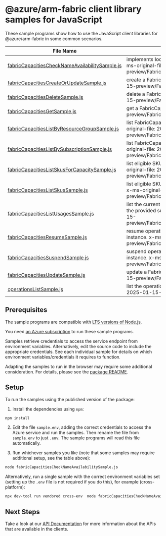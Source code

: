 # @azure/arm-fabric client library samples for JavaScript

These sample programs show how to use the JavaScript client libraries for @azure/arm-fabric in some common scenarios.

| **File Name**                                                                                 | **Description**                                                                                                                                                             |
| --------------------------------------------------------------------------------------------- | --------------------------------------------------------------------------------------------------------------------------------------------------------------------------- |
| [fabricCapacitiesCheckNameAvailabilitySample.js][fabriccapacitieschecknameavailabilitysample] | implements local CheckNameAvailability operations x-ms-original-file: 2025-01-15-preview/FabricCapacities_CheckNameAvailability.json                                        |
| [fabricCapacitiesCreateOrUpdateSample.js][fabriccapacitiescreateorupdatesample]               | create a FabricCapacity x-ms-original-file: 2025-01-15-preview/FabricCapacities_CreateOrUpdate.json                                                                         |
| [fabricCapacitiesDeleteSample.js][fabriccapacitiesdeletesample]                               | delete a FabricCapacity x-ms-original-file: 2025-01-15-preview/FabricCapacities_Delete.json                                                                                 |
| [fabricCapacitiesGetSample.js][fabriccapacitiesgetsample]                                     | get a FabricCapacity x-ms-original-file: 2025-01-15-preview/FabricCapacities_Get.json                                                                                       |
| [fabricCapacitiesListByResourceGroupSample.js][fabriccapacitieslistbyresourcegroupsample]     | list FabricCapacity resources by resource group x-ms-original-file: 2025-01-15-preview/FabricCapacities_ListByResourceGroup.json                                            |
| [fabricCapacitiesListBySubscriptionSample.js][fabriccapacitieslistbysubscriptionsample]       | list FabricCapacity resources by subscription ID x-ms-original-file: 2025-01-15-preview/FabricCapacities_ListBySubscription.json                                            |
| [fabricCapacitiesListSkusForCapacitySample.js][fabriccapacitieslistskusforcapacitysample]     | list eligible SKUs for a Microsoft Fabric resource x-ms-original-file: 2025-01-15-preview/FabricCapacities_ListSkusForCapacity.json                                         |
| [fabricCapacitiesListSkusSample.js][fabriccapacitieslistskussample]                           | list eligible SKUs for Microsoft Fabric resource provider x-ms-original-file: 2025-01-15-preview/FabricCapacities_ListSkus.json                                             |
| [fabricCapacitiesListUsagesSample.js][fabriccapacitieslistusagessample]                       | list the current consumption and limit in this location for the provided subscription x-ms-original-file: 2025-01-15-preview/FabricCapacities_ListUsagesBySubscription.json |
| [fabricCapacitiesResumeSample.js][fabriccapacitiesresumesample]                               | resume operation of the specified Fabric capacity instance. x-ms-original-file: 2025-01-15-preview/FabricCapacities_Resume.json                                             |
| [fabricCapacitiesSuspendSample.js][fabriccapacitiessuspendsample]                             | suspend operation of the specified Fabric capacity instance. x-ms-original-file: 2025-01-15-preview/FabricCapacities_Suspend.json                                           |
| [fabricCapacitiesUpdateSample.js][fabriccapacitiesupdatesample]                               | update a FabricCapacity x-ms-original-file: 2025-01-15-preview/FabricCapacities_Update.json                                                                                 |
| [operationsListSample.js][operationslistsample]                                               | list the operations for the provider x-ms-original-file: 2025-01-15-preview/Operations_List.json                                                                            |

## Prerequisites

The sample programs are compatible with [LTS versions of Node.js](https://github.com/nodejs/release#release-schedule).

You need [an Azure subscription][freesub] to run these sample programs.

Samples retrieve credentials to access the service endpoint from environment variables. Alternatively, edit the source code to include the appropriate credentials. See each individual sample for details on which environment variables/credentials it requires to function.

Adapting the samples to run in the browser may require some additional consideration. For details, please see the [package README][package].

## Setup

To run the samples using the published version of the package:

1. Install the dependencies using `npm`:

```bash
npm install
```

2. Edit the file `sample.env`, adding the correct credentials to access the Azure service and run the samples. Then rename the file from `sample.env` to just `.env`. The sample programs will read this file automatically.

3. Run whichever samples you like (note that some samples may require additional setup, see the table above):

```bash
node fabricCapacitiesCheckNameAvailabilitySample.js
```

Alternatively, run a single sample with the correct environment variables set (setting up the `.env` file is not required if you do this), for example (cross-platform):

```bash
npx dev-tool run vendored cross-env  node fabricCapacitiesCheckNameAvailabilitySample.js
```

## Next Steps

Take a look at our [API Documentation][apiref] for more information about the APIs that are available in the clients.

[fabriccapacitieschecknameavailabilitysample]: https://github.com/Azure/azure-sdk-for-js/blob/main/sdk/fabric/arm-fabric/samples/v1/javascript/fabricCapacitiesCheckNameAvailabilitySample.js
[fabriccapacitiescreateorupdatesample]: https://github.com/Azure/azure-sdk-for-js/blob/main/sdk/fabric/arm-fabric/samples/v1/javascript/fabricCapacitiesCreateOrUpdateSample.js
[fabriccapacitiesdeletesample]: https://github.com/Azure/azure-sdk-for-js/blob/main/sdk/fabric/arm-fabric/samples/v1/javascript/fabricCapacitiesDeleteSample.js
[fabriccapacitiesgetsample]: https://github.com/Azure/azure-sdk-for-js/blob/main/sdk/fabric/arm-fabric/samples/v1/javascript/fabricCapacitiesGetSample.js
[fabriccapacitieslistbyresourcegroupsample]: https://github.com/Azure/azure-sdk-for-js/blob/main/sdk/fabric/arm-fabric/samples/v1/javascript/fabricCapacitiesListByResourceGroupSample.js
[fabriccapacitieslistbysubscriptionsample]: https://github.com/Azure/azure-sdk-for-js/blob/main/sdk/fabric/arm-fabric/samples/v1/javascript/fabricCapacitiesListBySubscriptionSample.js
[fabriccapacitieslistskusforcapacitysample]: https://github.com/Azure/azure-sdk-for-js/blob/main/sdk/fabric/arm-fabric/samples/v1/javascript/fabricCapacitiesListSkusForCapacitySample.js
[fabriccapacitieslistskussample]: https://github.com/Azure/azure-sdk-for-js/blob/main/sdk/fabric/arm-fabric/samples/v1/javascript/fabricCapacitiesListSkusSample.js
[fabriccapacitieslistusagessample]: https://github.com/Azure/azure-sdk-for-js/blob/main/sdk/fabric/arm-fabric/samples/v1/javascript/fabricCapacitiesListUsagesSample.js
[fabriccapacitiesresumesample]: https://github.com/Azure/azure-sdk-for-js/blob/main/sdk/fabric/arm-fabric/samples/v1/javascript/fabricCapacitiesResumeSample.js
[fabriccapacitiessuspendsample]: https://github.com/Azure/azure-sdk-for-js/blob/main/sdk/fabric/arm-fabric/samples/v1/javascript/fabricCapacitiesSuspendSample.js
[fabriccapacitiesupdatesample]: https://github.com/Azure/azure-sdk-for-js/blob/main/sdk/fabric/arm-fabric/samples/v1/javascript/fabricCapacitiesUpdateSample.js
[operationslistsample]: https://github.com/Azure/azure-sdk-for-js/blob/main/sdk/fabric/arm-fabric/samples/v1/javascript/operationsListSample.js
[apiref]: https://learn.microsoft.com/javascript/api/@azure/arm-fabric?view=azure-node-preview
[freesub]: https://azure.microsoft.com/free/
[package]: https://github.com/Azure/azure-sdk-for-js/tree/main/sdk/fabric/arm-fabric/README.md
